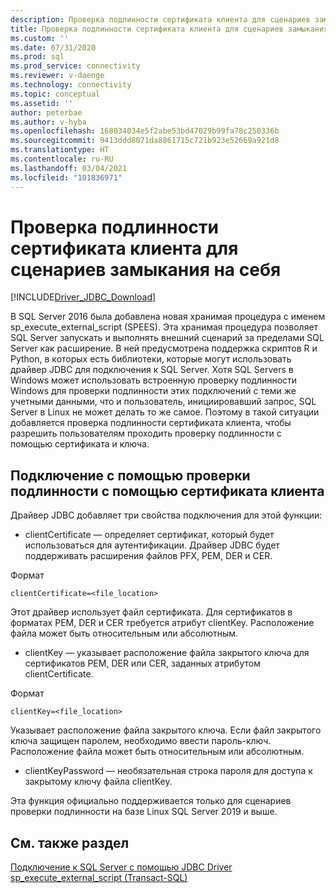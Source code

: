 ```yaml
---
description: Проверка подлинности сертификата клиента для сценариев замыкания на себя
title: Проверка подлинности сертификата клиента для сценариев замыкания на себя | Документация Майкрософт
ms.custom: ''
ms.date: 07/31/2020
ms.prod: sql
ms.prod_service: connectivity
ms.reviewer: v-daenge
ms.technology: connectivity
ms.topic: conceptual
ms.assetid: ''
author: peterbae
ms.author: v-hyba
ms.openlocfilehash: 168034034e5f2abe53bd47029b99fa78c250336b
ms.sourcegitcommit: 9413ddd8071da8861715c721b923e52669a921d8
ms.translationtype: HT
ms.contentlocale: ru-RU
ms.lasthandoff: 03/04/2021
ms.locfileid: "101836971"
---
```

# <a name="client-certificate-authentication-for-loopback-scenarios"></a>Проверка подлинности сертификата клиента для сценариев замыкания на себя

[!INCLUDE[Driver_JDBC_Download](../../includes/driver_jdbc_download.md)]

В SQL Server 2016 была добавлена новая хранимая процедура с именем sp_execute_external_script (SPEES). Эта хранимая процедура позволяет SQL Server запускать и выполнять внешний сценарий за пределами SQL Server как расширение. В ней предусмотрена поддержка скриптов R и Python, в которых есть библиотеки, которые могут использовать драйвер JDBC для подключения к SQL Server. Хотя SQL Servers в Windows может использовать встроенную проверку подлинности Windows для проверки подлинности этих подключений с теми же учетными данными, что и пользователь, инициировавший запрос, SQL Server в Linux не может делать то же самое. Поэтому в такой ситуации добавляется проверка подлинности сертификата клиента, чтобы разрешить пользователям проходить проверку подлинности с помощью сертификата и ключа.

## <a name="connecting-using-client-certificate-authentication"></a>Подключение с помощью проверки подлинности с помощью сертификата клиента

Драйвер JDBC добавляет три свойства подключения для этой функции:

* clientCertificate — определяет сертификат, который будет использоваться для аутентификации. Драйвер JDBC будет поддерживать расширения файлов PFX, PEM, DER и CER.

Формат
```
clientCertificate=<file_location>
``` 
Этот драйвер использует файл сертификата. Для сертификатов в форматах PEM, DER и CER требуется атрибут clientKey. Расположение файла может быть относительным или абсолютным.
 
* clientKey — указывает расположение файла закрытого ключа для сертификатов PEM, DER или CER, заданных атрибутом clientCertificate.

Формат
```
clientKey=<file_location>
```
Указывает расположение файла закрытого ключа. Если файл закрытого ключа защищен паролем, необходимо ввести пароль-ключ. Расположение файла может быть относительным или абсолютным.

* clientKeyPassword — необязательная строка пароля для доступа к закрытому ключу файла clientKey.

Эта функция официально поддерживается только для сценариев проверки подлинности на базе Linux SQL Server 2019 и выше.

## <a name="see-also"></a>См. также раздел

[Подключение к SQL Server с помощью JDBC Driver](../../connect/jdbc/connecting-to-sql-server-with-the-jdbc-driver.md)  
[sp_execute_external_script (Transact-SQL)](../../relational-databases/system-stored-procedures/sp-execute-external-script-transact-sql.md)
